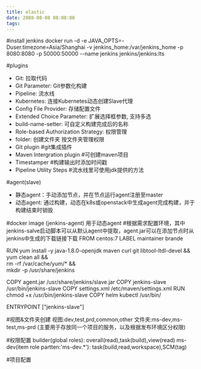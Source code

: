 ```yaml
---
title: elastic
date: 2088-08-08 08:08:08
tags:
---
```


#install jenkins
docker run -d -e JAVA_OPTS=-Duser.timezone=Asia/Shanghai -v jenkins_home:/var/jenkins_home -p 8080:8080 -p 50000:50000  --name jenkins jenkins/jenkins:lts

#plugins
- Git: 拉取代码
- Git Parameter: Git参数化构建
- Pipeline: 流水线
- Kubernetes: 连接Kubernetes动态创建Slave代理
- Config File Provider: 存储配置文件
- Extended Choice Parameter: 扩展选择框参数, 支持多选
- build-name-setter: 可自定义构建完成后的名称
- Role-based Authorization Strategy: 权限管理
- folder: 创建文件夹 按文件夹管理权限
- Git plugin #git集成插件
- Maven Intergration plugin #可创建maven项目
- Timestamper #构建输出时添加时间戳
- Pipeline Utility Steps #流水线里可使用jdk提供的方法

#agent(slave)
- 静态agent：手动添加节点，并在节点运行agent注册至master
- 动态agent: 通过构建，动态在k8s或openstack中生成agent完成构建，并于构建结束时销毁

#docker image (jenkins-agent) 用于动态agent
#根据需求配置环境，其中jenkins-salve启动脚本可以从默认agent中提取，agent.jar可以在添加节点时从jenkins中生成的下载链接下载
FROM centos:7
LABEL maintainer brande

RUN yum install -y java-1.8.0-openjdk maven curl git libtool-ltdl-devel && \
    yum clean all && \
    rm -rf /var/cache/yum/* && \
    mkdir -p /usr/share/jenkins

COPY agent.jar /usr/share/jenkins/slave.jar
COPY jenkins-slave /usr/bin/jenkins-slave
COPY settings.xml /etc/maven/settings.xml
RUN chmod +x /usr/bin/jenkins-slave
COPY helm kubectl /usr/bin/

ENTRYPOINT ["jenkins-slave"]


#视图&文件夹创建
视图:dev,test,prd,common,other
文件夹:ms-dev,ms-test,ms-prd (主要用于存放同一个项目的服务，以及根据发布环境区分权限)

#权限配置
builder(global roles): overall(read),task(build),view(read)
ms-dev(item role partten:'ms-dev.*'):  task(build,read,workspace),SCM(tag)

#项目配置

